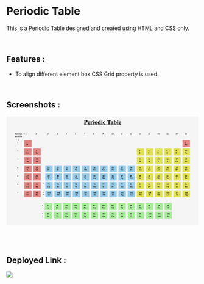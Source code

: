 # **Periodic Table**
This is a Periodic Table designed and created using HTML and CSS only.
 
</br>

## **Features :**
- To align different element box CSS Grid property is used.

</br>

## **Screenshots :**

![Web Site Image](https://raw.githubusercontent.com/navneetkumar22/placement_assignment_navneetkumar_periodic_table/main/screenshot/screenshot1.png)

<br>


<br>

## **Deployed Link :**
<a href="https://periodictable-navneetkumar.netlify.app/"><img src="https://img.shields.io/badge/Netlify-00C7B7?style=for-the-badge&logo=netlify&logoColor=white"/></a>

<br>